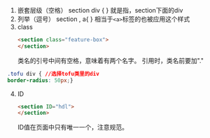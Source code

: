 1. 嵌套层级（空格） section div {  }
	就是指，section下面的div
2. 列举（逗号）  section , a{ } 
	相当于``` <a> ```标签的也被应用这个样式
3. class 
	```html
	<section class="feature-box">
	</section>
	```
	类名的引号中间有空格，意味着有两个名字。
	引用时，类名前要加"."	
```css
.tofu div { //选择tofu类里的div
border-radius: 50px;}
```
	
4. ID
	```html
	<section ID="hdl">
	</section>
	```
	ID值在页面中只有唯一一个，注意规范。